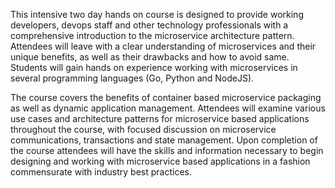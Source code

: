 This intensive two day hands on course is designed to provide working developers, devops staff and other technology professionals with a comprehensive introduction to the microservice architecture pattern. Attendees will leave with a clear understanding of microservices and their unique benefits, as well as their drawbacks and how to avoid same. Students will gain hands on experience working with microservices in several programming languages (Go, Python and NodeJS). 

The course covers the benefits of container based microservice packaging as well as dynamic application management. Attendees will examine various use cases and architecture patterns for microservice based applications throughout the course, with focused discussion on microservice communications, transactions and state management. Upon completion of the course attendees will have the skills and information necessary to begin designing and working with microservice based applications in a fashion commensurate with industry best practices.

